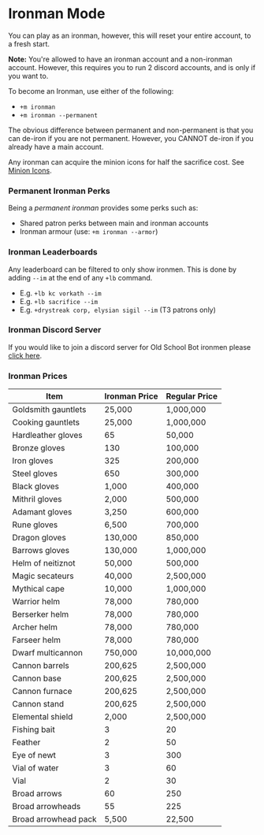 # Ironman Mode

You can play as an ironman, however, this will reset your entire account, to a fresh start.

**Note:** You're allowed to have an ironman account and a non-ironman account. However, this requires you to run 2 discord accounts, and is only if you want to.

To become an Ironman, use either of the following:

* `+m ironman`
* `+m ironman --permanent`

The obvious difference between permanent and non-permanent is that you can de-iron if you are not permanent. However, you CANNOT de-iron if you already have a main account.

Any ironman can acquire the minion icons for half the sacrifice cost. See [Minion Icons](https://wiki.oldschool.gg/#minion-icons).

### Permanent Ironman Perks

Being a _permanent ironman_ provides some perks such as:

* Shared patron perks between main and ironman accounts
* Ironman armour (use: `+m ironman --armor`)

### Ironman Leaderboards

Any leaderboard can be filtered to only show ironmen. This is done by adding `--im` at the end of any `+lb` command.

* E.g. `+lb kc vorkath --im`
* E.g. `+lb sacrifice --im`
* E.g. `+drystreak corp, elysian sigil --im` (T3 patrons only)

### Ironman Discord Server

If you would like to join a discord server for Old School Bot ironmen please [click here](https://discord.gg/gGmd9znG3Y).



### Ironman Prices

| Item                 | Ironman Price | Regular Price |
| -------------------- | ------------- | ------------- |
| Goldsmith gauntlets  | 25,000        | 1,000,000     |
| Cooking gauntlets    | 25,000        | 1,000,000     |
| Hardleather gloves   | 65            | 50,000        |
| Bronze gloves        | 130           | 100,000       |
| Iron gloves          | 325           | 200,000       |
| Steel gloves         | 650           | 300,000       |
| Black gloves         | 1,000         | 400,000       |
| Mithril gloves       | 2,000         | 500,000       |
| Adamant gloves       | 3,250         | 600,000       |
| Rune gloves          | 6,500         | 700,000       |
| Dragon gloves        | 130,000       | 850,000       |
| Barrows gloves       | 130,000       | 1,000,000     |
| Helm of neitiznot    | 50,000        | 500,000       |
| Magic secateurs      | 40,000        | 2,500,000     |
| Mythical cape        | 10,000        | 1,000,000     |
| Warrior helm         | 78,000        | 780,000       |
| Berserker helm       | 78,000        | 780,000       |
| Archer helm          | 78,000        | 780,000       |
| Farseer helm         | 78,000        | 780,000       |
| Dwarf multicannon    | 750,000       | 10,000,000    |
| Cannon barrels       | 200,625       | 2,500,000     |
| Cannon base          | 200,625       | 2,500,000     |
| Cannon furnace       | 200,625       | 2,500,000     |
| Cannon stand         | 200,625       | 2,500,000     |
| Elemental shield     | 2,000         | 2,500,000     |
| Fishing bait         | 3             | 20            |
| Feather              | 2             | 50            |
| Eye of newt          | 3             | 300           |
| Vial of water        | 3             | 60            |
| Vial                 | 2             | 30            |
| Broad arrows         | 60            | 250           |
| Broad arrowheads     | 55            | 225           |
| Broad arrowhead pack | 5,500         | 22,500        |

